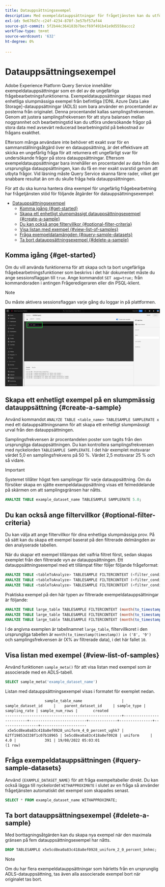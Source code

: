 ```yaml
---
title: Datauppsättningsexempel
description: Med exempeldatauppsättningar för frågetjänsten kan du utföra utforskande frågor på stora data med avsevärt reducerad bearbetningstid, vilket gör att frågan blir korrekt. Den här guiden innehåller information om hur du hanterar dina exempel för ungefärlig frågebearbetning
exl-id: 9e676d7c-c24f-4234-878f-3e57bf57af44
source-git-commit: 5f2b44c364183b7becf69f491b41e9d5558accc2
workflow-type: tm+mt
source-wordcount: '632'
ht-degree: 0%

---
```


# Datauppsättningsexempel

Adobe Experience Platform Query Service innehåller exempeldatauppsättningar som en del av de ungefärliga frågebearbetningsfunktionerna. Exempeldatauppsättningar skapas med enhetliga slumpmässiga exempel från befintliga [!DNL Azure Data Lake Storage]-datauppsättningar (ADLS) som bara använder en procentandel av posterna från originalet. Denna procentandel kallas samplingsfrekvensen. Genom att justera samplingsfrekvensen för att styra balansen mellan noggrannhet och bearbetningstid kan du utföra undersökande frågor på stora data med avsevärt reducerad bearbetningstid på bekostnad av frågans exakthet.

Eftersom många användare inte behöver ett exakt svar för en sammanställningsåtgärd över en datauppsättning, är det effektivare att skicka en ungefärlig fråga för att returnera ett ungefärligt svar för undersökande frågor på stora datauppsättningar. Eftersom exempeldatauppsättningar bara innehåller en procentandel av data från den ursprungliga datauppsättningen, kan du få en mer exakt svarstid genom att utbyta frågor. Vid läsning måste Query Service skanna färre rader, vilket ger snabbare resultat än om du skulle fråga hela datauppsättningen.

För att du ska kunna hantera dina exempel för ungefärlig frågebearbetning har frågetjänsten stöd för följande åtgärder för datauppsättningsexempel:

- [Datauppsättningsexempel](#dataset-samples)
   - [Komma igång {#get-started}](#getting-started-get-started)
   - [Skapa ett enhetligt slumpmässigt datauppsättningsexempel {#create-a-sample}](#create-a-uniform-random-dataset-sample-create-a-sample)
   - [Du kan också ange filtervillkor {#optional-filter-criteria}](#optionally-specify-a-filter-criteria-optional-filter-criteria)
   - [Visa listan med exempel {#view-list-of-samples}](#view-the-list-of-samples-view-list-of-samples)
   - [Fråga exempeldatamängden {#query-sample-datasets}](#query-the-sample-dataset-query-sample-datasets)
   - [Ta bort datauppsättningsexempel {#delete-a-sample}](#delete-dataset-samples-delete-a-sample)

## Komma igång {#get-started}

Om du vill använda funktionerna för att skapa och ta bort ungefärliga frågebearbetningsfunktioner som beskrivs i det här dokumentet måste du ange sessionsflaggan till `true`. Ange kommandot `SET aqp=true;` från kommandoraden i antingen Frågeredigeraren eller din PSQL-klient.

>[!NOTE]
>
>Du måste aktivera sessionsflaggan varje gång du loggar in på plattformen.

![Frågeredigeraren med kommandot SET aqp=true; markerat.](../images/key-concepts/set-session-flag.png)

## Skapa ett enhetligt exempel på en slumpmässig datauppsättning {#create-a-sample}

Använd kommandot `ANALYZE TABLE <table_name> TABLESAMPLE SAMPLERATE x` med ett datauppsättningsnamn för att skapa ett enhetligt slumpmässigt urval från den datauppsättningen.

Samplingsfrekvensen är procentandelen poster som tagits från den ursprungliga datauppsättningen. Du kan kontrollera samplingsfrekvensen med nyckelorden `TABLESAMPLE SAMPLERATE`. I det här exemplet motsvarar värdet 5,0 en samplingsfrekvens på 50 %. Värdet 2,5 motsvarar 25 % och så vidare.

>[!IMPORTANT]
>
>Systemet tillåter högst fem samplingar för varje datauppsättning. Om du försöker skapa en sjätte exempeldatauppsättning visas ett felmeddelande på skärmen om att samplingsgränsen har nåtts.

```sql
ANALYZE TABLE example_dataset_name TABLESAMPLE SAMPLERATE 5.0;
```

## Du kan också ange filtervillkor {#optional-filter-criteria}

Du kan välja att ange filtervillkor för dina enhetliga slumpmässiga prov. På så sätt kan du skapa ett exempel baserat på den filtrerade delmängden av den analyserade tabellen.

När du skapar ett exempel tillämpas det valfria filtret först, sedan skapas exemplet från den filtrerade vyn av datauppsättningen. Ett datauppsättningsexempel med ett tillämpat filter följer följande frågeformat:

```sql
ANALYZE TABLE <tableToAnalyze> TABLESAMPLE FILTERCONTEXT (<filter_condition>) SAMPLERATE X.Y;
ANALYZE TABLE <tableToAnalyze> TABLESAMPLE FILTERCONTEXT (<filter_condition_1> AND/OR <filter_condition_2>) SAMPLERATE X.Y;
ANALYZE TABLE <tableToAnalyze> TABLESAMPLE FILTERCONTEXT (<filter_condition_1> AND (<filter_condition_2> OR <filter_condition_3>)) SAMPLERATE X.Y;
```

Praktiska exempel på den här typen av filtrerade exempeldatauppsättningar är följande:

```sql
ANALYZE TABLE large_table TABLESAMPLE FILTERCONTEXT (month(to_timestamp(timestamp)) in ('8', '9')) SAMPLERATE 10;
ANALYZE TABLE large_table TABLESAMPLE FILTERCONTEXT (month(to_timestamp(timestamp)) in ('8', '9') AND product.name = "product1") SAMPLERATE 10;
ANALYZE TABLE large_table TABLESAMPLE FILTERCONTEXT (month(to_timestamp(timestamp)) in ('8', '9') AND (product.name = "product1" OR product.name = "product2")) SAMPLERATE 10;
```

I de angivna exemplen är tabellnamnet `large_table`, filtervillkoret i den ursprungliga tabellen är `month(to_timestamp(timestamp)) in ('8', '9')` och samplingsfrekvensen är (X% av filtrerade data), i det här fallet `10`.

## Visa listan med exempel {#view-list-of-samples}

Använd funktionen `sample_meta()` för att visa listan med exempel som är associerade med en ADLS-tabell.

```sql
SELECT sample_meta('example_dataset_name')
```

Listan med datauppsättningsexempel visas i formatet för exemplet nedan.

```shell
                  sample_table_name                  |    sample_dataset_id     |    parent_dataset_id     | sample_type | sampling_rate | sample_num_rows |       created      
-----------------------------------------------------+--------------------------+--------------------------+-------------+---------------+-----------------+---------------------
 x5e5cd8ea0a83c418a8ef0928_uniform_4_0_percent_ughk7 | 62ff19853d338f1c07b18965 | 5e5cd8ea0a83c418a8ef0928 | uniform     |           4.0 |             391 | 19/08/2022 05:03:01
(1 row)
```

## Fråga exempeldatauppsättningen {#query-sample-datasets}

Använd `{EXAMPLE_DATASET_NAME}` för att fråga exempeltabeller direkt. Du kan också lägga till nyckelordet `WITHAPPROXIMATE` i slutet av en fråga så använder frågetjänsten automatiskt det exempel som skapades senast.

```sql
SELECT * FROM example_dataset_name WITHAPPROXIMATE;
```

## Ta bort datauppsättningsexempel {#delete-a-sample}

Med borttagningsåtgärden kan du skapa nya exempel när den maximala gränsen på fem datauppsättningsexempel har nåtts.

```sql
DROP TABLESAMPLE x5e5cd8ea0a83c418a8ef0928_uniform_2_0_percent_bnhmc;
```

>[!NOTE]
>
>Om du har flera exempeldatauppsättningar som härletts från en ursprunglig ADLS-datauppsättning, tas även alla associerade exempel bort när originalet tas bort.
